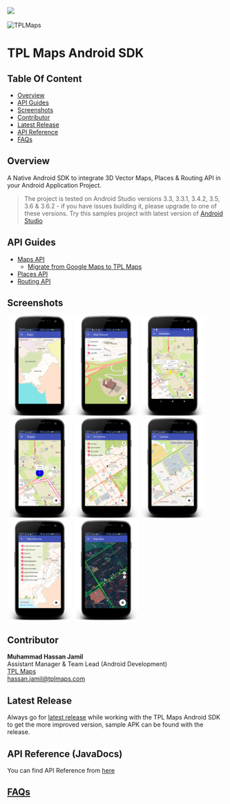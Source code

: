 <img src="https://img.shields.io/badge/latest--release-1.6.3-green" />

![TPLMaps](https://www.dropbox.com/s/7tz2mqu0ucl8009/tplmaps_logo.png?raw=1)

# TPL Maps Android SDK

## Table Of Content
- [Overview](#overview)
- [API Guides](#api-guides)
- [Screenshots](#screenshots)
- [Contributor](#contributor)
- [Latest Release](#latest-release)
- [API Reference](#api-reference-javadocs)
- [FAQs](#faqs)

## Overview

A Native Android SDK to integrate 3D Vector Maps, Places & Routing API in your Android Application Project.

> The project is tested on Android Studio versions 3.3, 3.3.1, 3.4.2, 3.5, 3.6 & 3.6.2 - if you have issues building it, please upgrade to one of these versions. Try this samples project with latest version of [Android Studio](https://developer.android.com/studio)

## API Guides
- [Maps API](Maps.md)
  - [Migrate from Google Maps to TPL Maps](Migrate.md)
- [Places API](Places.md)
- [Routing API](Routing.md)

## Screenshots
<p float="left">
 <img src="documentation/Images/screenshots/Maps.png" width="150" />
 <img src="documentation/Images/screenshots/Map-Features.png" width="150" /> 
 <img src="documentation/Images/screenshots/Map-Marker-Info-Windows.png" width="150" />
 <img src="documentation/Images/screenshots/Map-Shapes.png" width="150" />
 <img src="documentation/Images/screenshots/Map-UI-Controls.png" width="150" />
 <img src="documentation/Images/screenshots/Map-Camera.png" width="150" />
 <img src="documentation/Images/screenshots/Map-Gestures.png" width="150" />
 <img src="documentation/Images/screenshots/Map-Style.png" width="150" />
</p>

## Contributor
**Muhammad Hassan Jamil** </br>
Assistant Manager & Team Lead (Android Development) </br>
[TPL Maps](https://tplmaps.com/)  </br>
hassan.jamil@tplmaps.com  </br>

## Latest Release
Always go for [latest release](https://github.com/TPLMaps/TPLMapsAndroidSdkSamples/releases) while working with the TPL Maps Android SDK to get the more improved version, sample APK can be found with the release.

## API Reference (JavaDocs)
You can find API Reference from [here](https://api.tplmaps.com/apiportal/#/portal/sdk-doc)

## [FAQs](Faqs.md)

